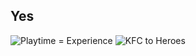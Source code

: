 ## Yes
![Playtime = Experience](https://cdn.discord-banned.me/02CK03.png)
![KFC to Heroes](https://cdn.discord-banned.me/19MI1f.png)
